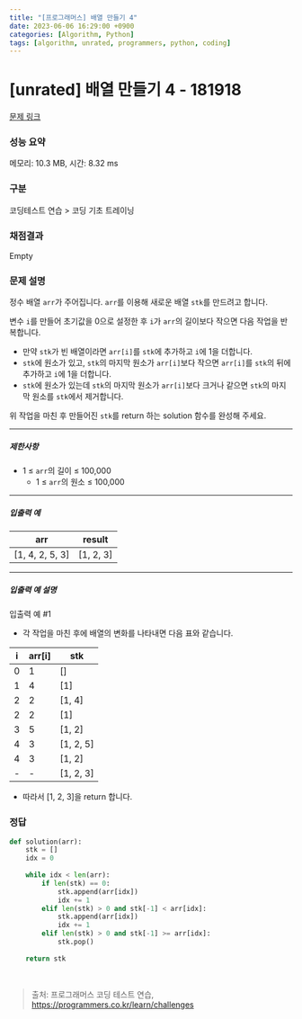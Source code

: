 ```yaml
---
title: "[프로그래머스] 배열 만들기 4"
date: 2023-06-06 16:29:00 +0900
categories: [Algorithm, Python]
tags: [algorithm, unrated, programmers, python, coding]
---
```


# [unrated] 배열 만들기 4 - 181918

[문제 링크](https://school.programmers.co.kr/learn/courses/30/lessons/181918)

### 성능 요약

메모리: 10.3 MB, 시간: 8.32 ms

### 구분

코딩테스트 연습 > 코딩 기초 트레이닝

### 채점결과

Empty

### 문제 설명

<p>정수 배열 <code>arr</code>가 주어집니다. <code>arr</code>를 이용해 새로운 배열 <code>stk</code>를 만드려고 합니다.</p>

<p>변수 <code>i</code>를 만들어 초기값을 0으로 설정한 후 <code>i</code>가 <code>arr</code>의 길이보다 작으면 다음 작업을 반복합니다.</p>

<ul>
<li>만약 <code>stk</code>가 빈 배열이라면 <code>arr[i]</code>를 <code>stk</code>에 추가하고 <code>i</code>에 1을 더합니다.</li>
<li><code>stk</code>에 원소가 있고, <code>stk</code>의 마지막 원소가 <code>arr[i]</code>보다 작으면 <code>arr[i]</code>를 <code>stk</code>의 뒤에 추가하고 <code>i</code>에 1을 더합니다.</li>
<li><code>stk</code>에 원소가 있는데 <code>stk</code>의 마지막 원소가 <code>arr[i]</code>보다 크거나 같으면 <code>stk</code>의 마지막 원소를 <code>stk</code>에서 제거합니다.</li>
</ul>

<p>위 작업을 마친 후 만들어진 <code>stk</code>를 return 하는 solution 함수를 완성해 주세요.</p>

<hr>

<h5>제한사항</h5>

<ul>
<li>1 ≤ <code>arr</code>의 길이 ≤ 100,000

<ul>
<li>1 ≤ <code>arr</code>의 원소 ≤ 100,000</li>
</ul></li>
</ul>

<hr>

<h5>입출력 예</h5>

| arr             | result    |
|-----------------|-----------|
| [1, 4, 2, 5, 3] | [1, 2, 3] |

<hr>

<h5>입출력 예 설명</h5>

<p>입출력 예 #1</p>

<ul>
<li>각 작업을 마친 후에 배열의 변화를 나타내면 다음 표와 같습니다.</li>
</ul>

| i | arr[i] | stk       |
|---|--------|-----------|
| 0 | 1      | []        |
| 1 | 4      | [1]       |
| 2 | 2      | [1, 4]    |
| 2 | 2      | [1]       |
| 3 | 5      | [1, 2]    |
| 4 | 3      | [1, 2, 5] |
| 4 | 3      | [1, 2]    |
| - | -      | [1, 2, 3] |

<ul>
<li>따라서 [1, 2, 3]을 return 합니다.</li>
</ul>

### 정답

```python
def solution(arr):
    stk = []
    idx = 0
    
    while idx < len(arr):
        if len(stk) == 0:
            stk.append(arr[idx])
            idx += 1
        elif len(stk) > 0 and stk[-1] < arr[idx]:
            stk.append(arr[idx])
            idx += 1
        elif len(stk) > 0 and stk[-1] >= arr[idx]:
            stk.pop()
    
    return stk
```

<br>

> 출처: 프로그래머스 코딩 테스트 연습, https://programmers.co.kr/learn/challenges

